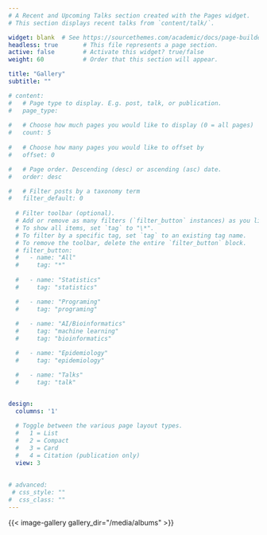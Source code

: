 ```yaml
---
# A Recent and Upcoming Talks section created with the Pages widget.
# This section displays recent talks from `content/talk/`.

widget: blank  # See https://sourcethemes.com/academic/docs/page-builder/
headless: true       # This file represents a page section.
active: false        # Activate this widget? true/false
weight: 60           # Order that this section will appear.

title: "Gallery"
subtitle: ""

# content:
#   # Page type to display. E.g. post, talk, or publication.
#   page_type: 
  
#   # Choose how much pages you would like to display (0 = all pages)
#   count: 5
  
#   # Choose how many pages you would like to offset by
#   offset: 0

#   # Page order. Descending (desc) or ascending (asc) date.
#   order: desc

#   # Filter posts by a taxonomy term
#   filter_default: 0
  
  # Filter toolbar (optional).
  # Add or remove as many filters (`filter_button` instances) as you like.
  # To show all items, set `tag` to "\*".
  # To filter by a specific tag, set `tag` to an existing tag name.
  # To remove the toolbar, delete the entire `filter_button` block.
  # filter_button:
  #   - name: "All"
  #     tag: "*"
    
  #   - name: "Statistics"
  #     tag: "statistics"

  #   - name: "Programing"
  #     tag: "programing"
  
  #   - name: "AI/Bioinformatics"
  #     tag: "machine learning"
  #     tag: "bioinformatics"

  #   - name: "Epidemiology"
  #     tag: "epidemiology"

  #   - name: "Talks"
  #     tag: "talk"

    
design:
  columns: '1'

  # Toggle between the various page layout types.
  #   1 = List
  #   2 = Compact
  #   3 = Card
  #   4 = Citation (publication only)
  view: 3
  
  
# advanced:
 # css_style: ""
#  css_class: ""
---
```


{{< image-gallery gallery_dir="/media/albums" >}}

